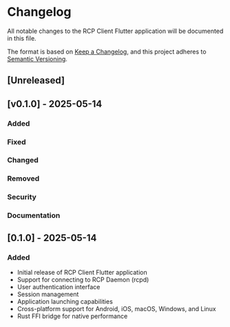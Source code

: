 # Changelog

All notable changes to the RCP Client Flutter application will be documented in this file.

The format is based on [Keep a Changelog](https://keepachangelog.com/en/1.0.0/),
and this project adheres to [Semantic Versioning](https://semver.org/spec/v2.0.0.html).

## [Unreleased]

## [v0.1.0] - 2025-05-14

### Added

### Fixed

### Changed

### Removed

### Security

### Documentation

## [0.1.0] - 2025-05-14

### Added
- Initial release of RCP Client Flutter application
- Support for connecting to RCP Daemon (rcpd)
- User authentication interface
- Session management
- Application launching capabilities
- Cross-platform support for Android, iOS, macOS, Windows, and Linux
- Rust FFI bridge for native performance
